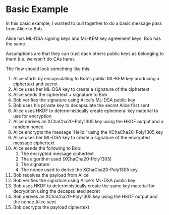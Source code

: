 # Basic Example

In this basic example, I wanted to pull together to do a basic message pass from Alice to Bob.

Alice has ML-DSA signing keys and ML-KEM key agreement keys. Bob has the same.

Assumptions are that they can trust each others public keys as belonging to them (i.e. we won't do CAs here).

The flow should look something like this:

1. Alice starts by encapsulating to Bob's public ML-KEM key producing a ciphertext and secret
1. Alice uses her ML-DSA key to create a signature of the ciphertext
1. Alice sends the ciphertext + signature to Bob
1. Bob verifies the signature using Alice's ML-DSA public key
1. Bob uses his private key to decapsulate the secret Alice first sent
1. Alice uses HKDF to deterministically create ephemeral key material to use for encryption
1. Alice derives an XChaCha20-Poly1305 key using the HKDF output and a random nonce
1. Alice encrypts the message 'Hello!' using the XChaCha20-Poly1305 key
1. Alice uses her ML-DSA key to create a signature of the encrypted message ciphertext
1. Alice sends the following to Bob:
    1. The encrypted message ciphertext
    1. The algorithm used (XChaCha20-Poly1305)
    1. The signature
    1. The nonce used to derive the XChaCha20-Poly1305 key
1. Bob receives the payload from Alice
1. Bob verifies the signature using Alice's ML-DSA public key
1. Bob uses HKDF to deterministically create the same key material for decryption using the decapsulated secret
1. Bob derives an XChaCha20-Poly1305 key using the HKDF output and the nonce Alice sent
1. Bob decrypts the payload ciphertext
